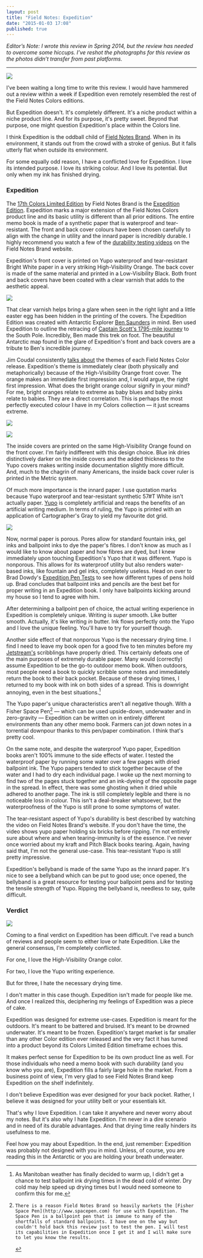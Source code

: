 ```yaml
---
layout: post
title: "Field Notes: Expedition"
date: "2015-01-03 17:08"
published: true
---
```




*Editor’s Note: I wrote this review in Spring 2014, but the review has needed to overcome some hiccups. I’ve reshot the photographs for this review as the photos didn’t transfer from past platforms.*

---

![](http://thenewsprint.s3.amazonaws.com/media/2015/01/FN-Expedition-1.jpg)

I’ve been waiting a long time to write this review. I would have hammered out a review within a week if Expedition even remotely resembled the rest of the Field Notes Colors editions.

But Expedition doesn't. It's completely different. It's a niche product within a niche product line. And for its purpose, it's pretty sweet. Beyond that purpose, one might question Expedition's place within the Colors line. 

I think Expedition is the oddball child of [Field Notes Brand](http://fieldnotesbrand.com). When in its environment, it stands out from the crowd with a stroke of genius. But it falls utterly flat when outside its environment. 

For some equally odd reason, I have a conflicted love for Expedition. I love its intended purpose. I love its striking colour. And I love its potential. But only when my ink has finished drying.

### Expedition

The [17th Colors Limited Edition](http://fieldnotesbrand.com/colors/) by Field Notes Brand is the [Expedition Edition](http://fieldnotesbrand.com/colors/expedition/). Expedition marks a major extension of the Field Notes Colors product line and its basic utility is different than all prior editions. The entire memo book is made of a synthetic paper that is waterproof and tear-resistant. The front and back cover colours have been chosen carefully to align with the change in utility and the innard paper is incredibly durable. I highly recommend you watch a few of the [durability testing videos](http://fieldnotesbrand.com/colors/expedition/) on the Field Notes Brand website.

Expedition's front cover is printed on Yupo waterproof and tear-resistant Bright White paper in a very striking High-Visibility Orange. The back cover is made of the same material and printed in a Low-Visibility Black. Both front and back covers have been coated with a clear varnish that adds to the aesthetic appeal.

![](http://thenewsprint.s3.amazonaws.com/media/2015/01/FN-Expedition-6.jpg)

That clear varnish helps bring a glare when seen in the right light and a little easter egg has been hidden in the printing of the covers. The Expedition Edition was created with Antarctic Explorer [Ben Saunders](http://bensaunders.com) in mind. Ben used Expedition to outline the retracing of [Captain Scott's 1795-mile journey](http://en.wikipedia.org/wiki/Robert_Falcon_Scott) to the South Pole. Incredibly, Ben made this trek on foot. The beautiful Antarctic map found in the glare of Expedition's front and back covers are a tribute to Ben's incredible journey.

Jim Coudal consistently [talks about](http://5by5.tv/cmdspace/57) the themes of each Field Notes Color release. Expedition's theme is immediately clear (both physically and metaphorically) because of the High-Visibility Orange front cover. The orange makes an immediate first impression and, I would argue, the right first impression. What does the bright orange colour signify in your mind? For me, bright oranges relate to extreme as baby blues and baby pinks relate to babies. They are a direct correlation. This is perhaps the most perfectly executed colour I have in my Colors collection — it just screams extreme.

![](http://thenewsprint.s3.amazonaws.com/media/2015/01/FN-Expedition-4.jpg)

![](http://thenewsprint.s3.amazonaws.com/media/2015/01/FN-Expedition-5.jpg)

The inside covers are printed on the same High-Visibility Orange found on the front cover. I'm fairly indifferent with this design choice. Blue ink dries distinctively darker on the inside covers and the added thickness to the Yupo covers makes writing inside documentation slightly more difficult. And, much to the chagrin of many Americans, the inside back cover ruler is printed in the Metric system. 

Of much more importance is the innard paper. I use quotation marks because Yupo waterproof and tear-resistant synthetic 57#T White isn't actually paper. [Yupo](http://yupousa.com) is completely artificial and reaps the benefits of an artificial writing medium. In terms of ruling, the Yupo is printed with an application of Cartographer's Gray to yield my favourite dot grid. 

![](http://thenewsprint.s3.amazonaws.com/media/2015/01/FN-Expedition-3.jpg)

Now, normal paper is porous. Pores allow for standard fountain inks, gel inks and ballpoint inks to dye the paper's fibres. I don't know as much as I would like to know about paper and how fibres are dyed, but I knew immediately upon touching Expedition's Yupo that it was different. Yupo is nonporous. This allows for its waterproof utility but also renders water-based inks, like fountain and gel inks, completely useless. Head on over to Brad Dowdy's [Expedition Pen Tests](http://www.penaddict.com/blog/2012/12/20/what-is-the-best-pen-for-the-field-notes-expedition-edition) to see how different types of pens hold up. Brad concludes that ballpoint inks and pencils are the best bet for proper writing in an Expedition book. I only have ballpoints kicking around my house so I tend to agree with him. 

After determining a ballpoint pen of choice, the actual writing experience in Expedition is completely unique. Writing is *super* smooth. Like butter smooth. Actually, it's like writing *in* butter. Ink flows perfectly onto the Yupo and I love the unique feeling. You'll have to try for yourself though.

Another side effect of that nonporous Yupo is the necessary drying time. I find I need to leave my book open for a good five to ten minutes before my [Jetstream's](http://www.amazon.ca/gp/product/B0013CQCTW/ref=as_li_qf_sp_asin_tl?ie=UTF8&camp=15121&creative=330641&creativeASIN=B0013CQCTW&linkCode=as2&tag=thenews037-20) scribblings have properly dried. This certainly defeats one of the main purposes of extremely durable paper. Many would (correctly) assume Expedition to be the go-to outdoor memo book. When outdoors, most people need a book to quickly scribble some notes and immediately return the book to their back pocket. Because of these drying times, I returned to my book with ink on both sides of a spread. This is downright annoying, even in the best situations.[^1]

The Yupo paper's unique characteristics aren't all negative though. With a Fisher Space Pen[^2] — which can be used upside-down, underwater and in zero-gravity — Expedition can be written on in entirely different environments than any other memo book. Farmers can jot down notes in a torrential downpour thanks to this pen/paper combination. I think that's pretty cool.

On the same note, and despite the waterproof Yupo paper, Expedition books aren't 100% immune to the side effects of water. I tested the waterproof paper by running some water over a few pages with dried ballpoint ink. The Yupo papers tended to stick together because of the water and I had to dry each individual page. I woke up the next morning to find two of the pages stuck together and an ink-dyeing of the opposite page in the spread. In effect, there was some ghosting when it dried while adhered to another page. The ink is still completely legible and there is no noticeable loss in colour. This isn't a deal-breaker whatsoever, but the waterproofness of the Yupo is still prone to some symptoms of water.

The tear-resistant aspect of Yupo's durability is best described by watching the video on Field Notes Brand's website. If you don't have the time, the video shows yupo paper holding six bricks before ripping. I'm not entirely sure about where and when tearing-immunity is of the essence. I've never once worried about my kraft and Pitch Black books tearing. Again, having said that, I'm not the general use-case. This tear-resistant Yupo is still pretty impressive.

Expedition's bellyband is made of the same Yupo as the innard paper. It's nice to see a bellyband which can be put to good use; once opened, the bellyband is a great resource for testing your ballpoint pens and for testing the tensile strength of Yupo. Ripping the bellyband is, needless to say, quite difficult.

### Verdict

![](http://thenewsprint.s3.amazonaws.com/media/2015/01/FN-Expedition-2.jpg)

Coming to a final verdict on Expedition has been difficult. I've read a bunch of reviews and people seem to either love or hate Expedition. Like the general consensus, I'm completely conflicted. 

For one, I love the High-Visibility Orange color.

For two, I love the Yupo writing experience. 

But for three, I hate the necessary drying time.

I don't matter in this case though. Expedition isn't made for people like me. And once I realized this, deciphering my feelings of Expedition was a piece of cake. 

Expedition was designed for extreme use-cases. Expedition is meant for the outdoors. It's meant to be battered and bruised. It's meant to be drowned underwater. It's meant to be frozen. Expedition's target market is far smaller than any other Color edition ever released and the very fact it has turned into a product beyond its Colors Limited Edition timeframe echoes this. 

It makes perfect sense for Expedition to be its own product line as well. For those individuals who need a memo book with such durability (and you know who you are), Expedition fills a fairly large hole in the market. From a business point of view, I'm very glad to see Field Notes Brand keep Expedition on the shelf indefinitely.

I don't believe Expedition was ever designed for your back pocket. Rather, I believe it was designed for your utility belt or your essentials kit. 

That's why I love Expedition. I can take it anywhere and never worry about my notes. But it's also why I hate Expedition. I'm never in a dire scenario and in need of its durable advantages. And that drying time really hinders its usefulness to me. 

Feel how you may about Expedition. In the end, just remember: Expedition was probably not designed with you in mind. Unless, of course, you are reading this in the Antarctic or you are holding your breath underwater.

[^1]:	As Manitoban weather has finally decided to warm up, I didn't get a chance to test ballpoint ink drying times in the dead cold of winter. Dry cold may help speed up drying times but I would need someone to confirm this for me.

[^2]:	 There is a reason Field Notes Brand so heavily markets the [Fisher Space Pen](http://www.spacepen.com) for use with Expedition. The Space Pen is a ballpoint pen that is immune to many of the shortfalls of standard ballpoints. I have one on the way but couldn't hold back this review just to test the pen. I will test its capabilities in Expedition once I get it and I will make sure to let you know the results.
